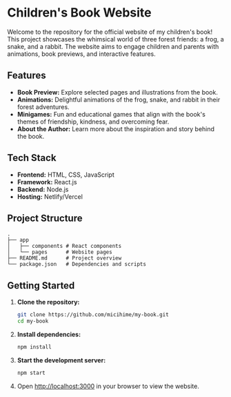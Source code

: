 # Children's Book Website

Welcome to the repository for the official website of my children's book! This project showcases the whimsical world of three forest friends: a frog, a snake, and a rabbit. The website aims to engage children and parents with animations, book previews, and interactive features.

## Features

- **Book Preview:** Explore selected pages and illustrations from the book.
- **Animations:** Delightful animations of the frog, snake, and rabbit in their forest adventures.
- **Minigames:** Fun and educational games that align with the book's themes of friendship, kindness, and overcoming fear.
- **About the Author:** Learn more about the inspiration and story behind the book.

## Tech Stack

- **Frontend:** HTML, CSS, JavaScript
- **Framework:** React.js
- **Backend:** Node.js
- **Hosting:** Netlify/Vercel

## Project Structure

```
.
├── app
│   ├── components # React components
│   └── pages      # Website pages
├── README.md      # Project overview
└── package.json   # Dependencies and scripts
```

## Getting Started

1. **Clone the repository:**
   ```bash
   git clone https://github.com/micihime/my-book.git
   cd my-book
   ```

2. **Install dependencies:**
   ```bash
   npm install
   ```

3. **Start the development server:**
   ```bash
   npm start
   ```

4. Open [http://localhost:3000](http://localhost:3000) in your browser to view the website.
